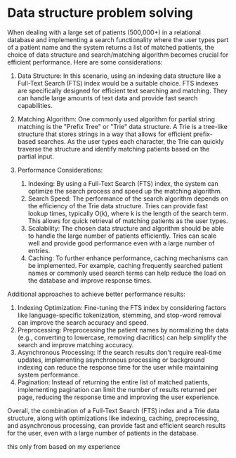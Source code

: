 <H1>Data structure problem solving </H1>

When dealing with a large set of patients (500,000+) in a relational database and implementing a search functionality where the user types part of a patient name and the system returns a list of matched patients, the choice of data structure and search/matching algorithm becomes crucial for efficient performance. Here are some considerations:

1. Data Structure: In this scenario, using an indexing data structure like a Full-Text Search (FTS) index would be a suitable choice. FTS indexes are specifically designed for efficient text searching and matching. They can handle large amounts of text data and provide fast search capabilities.

2. Matching Algorithm: One commonly used algorithm for partial string matching is the "Prefix Tree" or "Trie" data structure. A Trie is a tree-like structure that stores strings in a way that allows for efficient prefix-based searches. As the user types each character, the Trie can quickly traverse the structure and identify matching patients based on the partial input.

3. Performance Considerations:
   1. Indexing: By using a Full-Text Search (FTS) index, the system can optimize the search process and speed up the matching algorithm. 
   2. Search Speed: The performance of the search algorithm depends on the efficiency of the Trie data structure. Tries can provide fast lookup times, typically O(k), where k is the length of the search term. This allows for quick retrieval of matching patients as the user types. 
   3. Scalability: The chosen data structure and algorithm should be able to handle the large number of patients efficiently. Tries can scale well and provide good performance even with a large number of entries. 
   4. Caching: To further enhance performance, caching mechanisms can be implemented. For example, caching frequently searched patient names or commonly used search terms can help reduce the load on the database and improve response times. 
   

Additional approaches to achieve better performance results:
1. Indexing Optimization: Fine-tuning the FTS index by considering factors like language-specific tokenization, stemming, and stop-word removal can improve the search accuracy and speed. 
2. Preprocessing: Preprocessing the patient names by normalizing the data (e.g., converting to lowercase, removing diacritics) can help simplify the search and improve matching accuracy. 
3. Asynchronous Processing: If the search results don't require real-time updates, implementing asynchronous processing or background indexing can reduce the response time for the user while maintaining system performance. 
4. Pagination: Instead of returning the entire list of matched patients, implementing pagination can limit the number of results returned per page, reducing the response time and improving the user experience. 

Overall, the combination of a Full-Text Search (FTS) index and a Trie data structure, along with optimizations like indexing, caching, preprocessing, and asynchronous processing, can provide fast and efficient search results for the user, even with a large number of patients in the database.

this only from based on my experience





